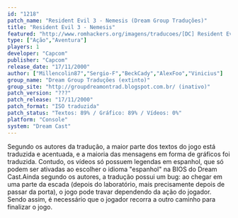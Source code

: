 ```yaml
---
id: "1218"
patch_name: "Resident Evil 3 - Nemesis (Dream Group Traduções)"
title: "Resident Evil 3 - Nemesis"
featured: "http://www.romhackers.org/imagens/traducoes/[DC] Resident Evil 3 - Dream Group - 1.jpg"
type: ["Ação","Aventura"]
players: 1
developer: "Capcom"
publisher: "Capcom"
release_date: "17/11/2000"
author: ["Millencolin87","Sergio-F","BeckCady","AlexFoo","Vinicius"]
group_name: "Dream Group Traduções (extinto)"
group_site: "http://groupdreamontrad.blogspot.com.br/ (inativo)"
patch_version: "???"
patch_release: "17/11/2000"
patch_format: "ISO traduzida"
patch_status: "Textos: 89% / Gráfico: 89% / Vídeos: 0%"
platform: "Console"
system: "Dream Cast"
---
```


Segundo os autores da tradução, a maior parte dos textos do jogo está traduzida e acentuada, e a maioria das mensagens em forma de gráficos foi traduzida. Contudo, os vídeos só possuem legendas em espanhol, que só podem ser ativadas ao escolher o idioma "espanhol" na BIOS do Dream Cast.Ainda segundo os autores, a tradução possui um bug: ao chegar em uma parte da escada (depois do laboratório, mais precisamente depois de passar da porta), o jogo pode travar dependendo da ação do jogador. Sendo assim, é necessário que o jogador recorra a outro caminho para finalizar o jogo.